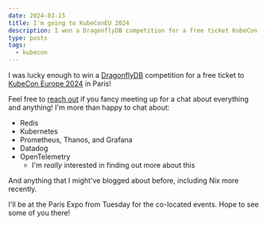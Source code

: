 ```yaml
---
date: 2024-03-15
title: I'm going to KubeConEU 2024
description: I won a DragonflyDB competition for a free ticket KubeCon Europe 2024.
type: posts
tags:
  - kubecon
---
```


I was lucky enough to win a [DragonflyDB](https://www.dragonflydb.io/) competition for a free ticket to [KubeCon Europe 2024](https://events.linuxfoundation.org/kubecon-cloudnativecon-europe/) in Paris!

Feel free to [reach out](/contact/) if you fancy meeting up for a chat about everything and anything! I'm more than happy to chat about:

- Redis
- Kubernetes
- Prometheus, Thanos, and Grafana
- Datadog
- OpenTelemetry
  - I'm _really_ interested in finding out more about this

And anything that I might've blogged about before, including Nix more recently.

I'll be at the Paris Expo from Tuesday for the co-located events. Hope to see some of you there!
